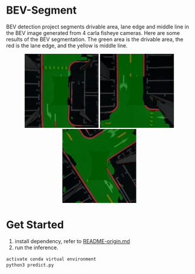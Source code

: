 # BEV-Segment
BEV detection project segments drivable area, lane edge and middle line in the BEV image generated from 4 carla fisheye cameras. Here are some results of the BEV segmentation. The green area is the drivable area, the red is the lane edge, and the yellow is middle line.

<center class="half">
     <img src="doc/ret1.PNG" width="200"/> <img src="doc/ret3.PNG" width="200"/> <img src="doc/ret2.PNG" width="200"/>
</center>

# Get Started
1. install dependency, refer to [README-origin.md](README-origin.md)
2. run the inference.
```shell
activate conda virtual environment
python3 predict.py
```


